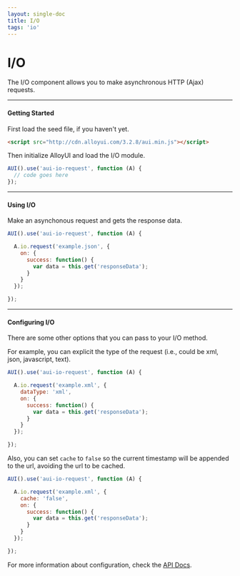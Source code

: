 ```yaml
---
layout: single-doc
title: I/O
tags: 'io'
---
```


# I/O

The I/O component allows you to make asynchronous HTTP (Ajax) requests.

---

#### Getting Started

First load the seed file, if you haven't yet.

``` html
<script src="http://cdn.alloyui.com/3.2.8/aui.min.js"></script>
```

Then initialize AlloyUI and load the I/O module.

``` javascript
AUI().use('aui-io-request', function (A) {
  // code goes here
});
```

---

#### Using I/O

Make an asynchonous request and gets the response data.

``` javascript
AUI().use('aui-io-request', function (A) {

  A.io.request('example.json', {
    on: {
      success: function() {
        var data = this.get('responseData');
      }
    }
  });

});
```

---

#### Configuring I/O

There are some other options that you can pass to your I/O method.

For example, you can explicit the type of the request (i.e., could be xml, json, javascript, text).

``` javascript
AUI().use('aui-io-request', function (A) {

  A.io.request('example.xml', {
    dataType: 'xml',
    on: {
      success: function() {
        var data = this.get('responseData');
      }
    }
  });

});
```

Also, you can set `cache` to `false` so the current timestamp will be appended to the url, avoiding the url to be cached.

``` javascript
AUI().use('aui-io-request', function (A) {

  A.io.request('example.xml', {
    cache: 'false',
    on: {
      success: function() {
        var data = this.get('responseData');
      }
    }
  });

});
```

For more information about configuration, check the <a href="#">API Docs</a>.